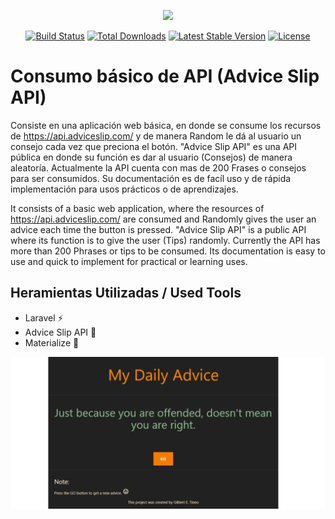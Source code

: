 <p align="center"><a href="https://laravel.com" target="_blank"><img src="https://raw.githubusercontent.com/laravel/art/master/logo-lockup/5%20SVG/2%20CMYK/1%20Full%20Color/laravel-logolockup-cmyk-red.svg" width="400"></a></p>

<p align="center">
<a href="https://travis-ci.org/laravel/framework"><img src="https://travis-ci.org/laravel/framework.svg" alt="Build Status"></a>
<a href="https://packagist.org/packages/laravel/framework"><img src="https://img.shields.io/packagist/dt/laravel/framework" alt="Total Downloads"></a>
<a href="https://packagist.org/packages/laravel/framework"><img src="https://img.shields.io/packagist/v/laravel/framework" alt="Latest Stable Version"></a>
<a href="https://packagist.org/packages/laravel/framework"><img src="https://img.shields.io/packagist/l/laravel/framework" alt="License"></a>
</p>

# Consumo básico de API (Advice Slip API)

Consiste en una aplicación web básica, en donde se consume los recursos de https://api.adviceslip.com/ y de manera Random le dá al usuario un consejo cada vez que preciona el botón. "Advice Slip API" es una API pública en donde su función es dar al usuario (Consejos) de manera aleatoría. Actualmente la API cuenta con mas de 200 Frases o consejos para ser consumidos. Su documentación es de facíl uso y de rápida implementación para usos prácticos o de aprendizajes.

It consists of a basic web application, where the resources of https://api.adviceslip.com/ are consumed and Randomly gives the user an advice each time the button is pressed. "Advice Slip API" is a public API where its function is to give the user (Tips) randomly. Currently the API has more than 200 Phrases or tips to be consumed. Its documentation is easy to use and quick to implement for practical or learning uses.

## Heramientas Utilizadas / Used Tools
- Laravel :zap:
- Advice Slip API :satellite:
- Materialize :art:


![](public/img/AdviceAPI.jpg)
